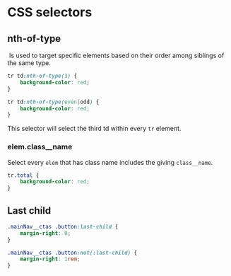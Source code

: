 # CSS selectors
## nth-of-type

 Is used to target specific elements based on their order among siblings of the same type.

```css
tr td:nth-of-type(3) {
	background-color: red;
}

tr td:nth-of-type(even|odd) {
	background-color: red;
}
```

This selector will select the third td within every `tr` element.
### elem.class__name

Select every `elem` that has class name includes the giving `class__name`.

```css
tr.total {
	background-color: red;
}
```

## Last child

```css
.mainNav__ctas .button:last-child {
	margin-right: 0;
}

.mainNav__ctas .button:not(:last-child) {
	margin-right: 1rem;
}
```